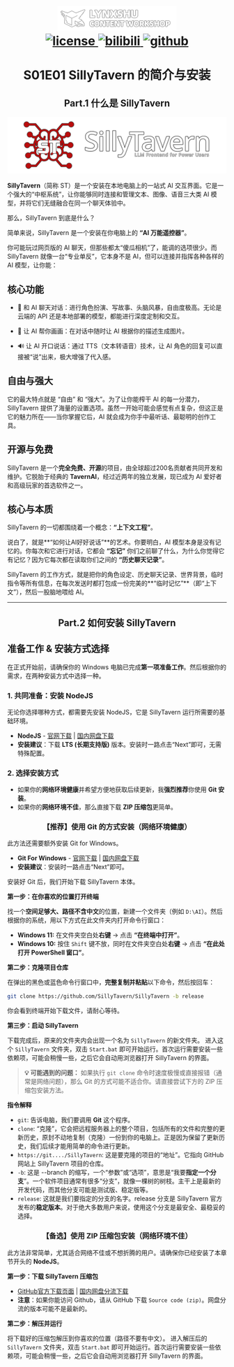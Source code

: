 <h1 align="center">
  <a href="https://github.com/LynxShu/lynxshu.cntwsp">
    <img alt="LynxShu" src="assets/img/md_logo.png"><br>
  </a>
  
  <a href="https://github.com/LynxShu/lynxshu.cntwsp/blob/main/LICENSE">
    <img alt="license" src="https://img.shields.io/badge/License%20-%20CC--BY--NC--SA%204.0-%20%23006cff?style=flat-square&logo=creativecommons&logoColor=white">
  </a> 
  <a href="https://space.bilibili.com/582462">
    <img alt="bilibili" src="https://img.shields.io/badge/Bilibili%20-%20LynxShu%20-%20%23006cff?style=flat-square&logo=bilibili&logoColor=white">
  </a> 
  <a href="https://github.com/LynxShu">
    <img alt="github" src="https://img.shields.io/badge/Github%20-%20LynxShu%20-%20%23006cff?style=flat-square&logo=github&logoColor=white">
  </a>
</h1>

<h1 align="center">S01E01 SillyTavern 的简介与安装</h1>

<h2 align="center">Part.1 什么是 SillyTavern</h2>

<div style="text-align:center">
  <img src="assets/img/s01e01/sillytavern_logo.png" alt="sillytavern" />
</div>

**SillyTavern**（简称 ST）是一个安装在本地电脑上的一站式 AI 交互界面。它是一个强大的“中枢系统”，让你能够同时连接和管理文本、图像、语音三大类 AI 模型，并将它们无缝融合在同一个聊天体验中。

那么，SillyTavern 到底是什么？

简单来说，SillyTavern 是一个安装在你电脑上的 **“AI 万能遥控器”**。

你可能玩过网页版的 AI 聊天，但那些都太“傻瓜相机”了，能调的选项很少。而 SillyTavern 就像一台“专业单反”，它本身不是 AI，但可以连接并指挥各种各样的 AI 模型，让你能：

## 核心功能

- 👑 和 AI 聊天对话：进行角色扮演、写故事、头脑风暴，自由度极高。无论是云端的 API 还是本地部署的模型，都能进行深度定制和交互。

- 🎨 让 AI 帮你画画：在对话中随时让 AI 根据你的描述生成图片。

- 🔊 让 AI 开口说话：通过 TTS（文本转语音）技术，让 AI 角色的回复可以直接被“说”出来，极大增强了代入感。

## 自由与强大

它的最大特点就是 “自由” 和 “强大”。为了让你能榨干 AI 的每一分潜力，SillyTavern 提供了海量的设置选项。虽然一开始可能会感觉有点复杂，但这正是它的魅力所在——当你掌握它后，AI 就会成为你手中最听话、最聪明的创作工具。

## 开源与免费

SillyTavern 是一个**完全免费、开源**的项目，由全球超过200名贡献者共同开发和维护。它脱胎于经典的 **TavernAI**，经过近两年的独立发展，现已成为 AI 爱好者和高级玩家的首选软件之一。

## 核心与本质

SillyTavern 的一切都围绕着一个概念：**“上下文工程”**。

说白了，就是**“如何让AI好好说话”**的艺术。你要明白，AI 模型本身是没有记忆的。你每次和它进行对话，它都会 **“忘记”** 你们之前聊了什么，为什么你觉得它有记忆？因为它每次都在读取你们之间的 **“历史聊天记录”**。

SillyTavern 的工作方式，就是把你的角色设定、历史聊天记录、世界背景，临时指令等所有信息，在每次发送时都打包成一份完美的**“临时记忆”**（即“上下文”），然后一股脑地喂给 AI。

---

<h2 align="center">Part.2 如何安装 SillyTavern</h2>

## 准备工作 & 安装方式选择

在正式开始前，请确保你的 Windows 电脑已完成**第一项准备工作**。然后根据你的需求，在两种安装方式中选择一种。

### 1. 共同准备：安装 NodeJS

无论你选择哪种方式，都需要先安装 NodeJS，它是 SillyTavern 运行所需要的基础环境。

- **NodeJS** - [官网下载](https://nodejs.org/en/download) | [国内网盘下载](https://pan.baidu.com/s/1_UdIrgQRdglkKirJmKF5JQ?pwd=lynx)
- **安装建议**：下载 **LTS (长期支持版)** 版本。安装时一路点击“Next”即可，无需特殊配置。

### 2. 选择安装方式

- 如果你的**网络环境健康**并希望方便地获取后续更新，我**强烈推荐**你使用 **Git 安装**。
- 如果你的**网络环境不佳**，那么直接下载 **ZIP 压缩包**更简单。

<h3 align="center">【推荐】使用 Git 的方式安装（网络环境健康）</h3>

此方法还需要额外安装 Git for Windows。

- **Git For Windows** - [官网下载](https://gitforwindows.org/) | [国内网盘下载](https://pan.baidu.com/s/1SsdsV-9oxHUFhwGbtzrKYQ?pwd=lynx)
- **安装建议**：安装时一路点击“Next”即可。

安装好 Git 后，我们开始下载 SillyTavern 本体。

**第一步：在你喜欢的位置打开终端**

找一个**空间足够大、路径不含中文**的位置，新建一个文件夹（例如 `D:\AI`）。然后根据你的系统，用以下方式在此文件夹内打开命令行窗口：

- **Windows 11:** 在文件夹空白处**右键** -> 点击 **“在终端中打开”**。
- **Windows 10:** 按住 `Shift` 键不放，同时在文件夹空白处**右键** -> 点击 **“在此处打开 PowerShell 窗口”**。

**第二步：克隆项目仓库**

在弹出的黑色或蓝色命令行窗口中，**完整复制并粘贴**以下命令，然后按回车：

```bash
git clone https://github.com/SillyTavern/SillyTavern -b release
```
你会看到终端开始下载文件，请耐心等待。

**第三步：启动 SillyTavern**

下载完成后，原来的文件夹内会出现一个名为 `SillyTavern` 的新文件夹。
进入这个 `SillyTavern` 文件夹，双击 `Start.bat` 即可开始运行。首次运行需要安装一些依赖项，可能会稍慢一些，之后它会自动用浏览器打开 SillyTavern 的界面。

> **💡 可能遇到的问题：** 如果执行 `git clone` 命令时速度极慢或直接报错（通常是网络问题），那么 Git 的方式可能不适合你。请直接尝试下方的 ZIP 压缩包安装方法。

**指令解释**

- `git`: 告诉电脑，我们要调用 **Git** 这个程序。
- `clone`: “克隆”，它会把远程服务器上的整个项目，包括所有的文件和完整的更新历史，原封不动地复制（克隆）一份到你的电脑上。正是因为保留了更新历史，我们后续才能用简单的命令进行更新。
- `https://git..../SillyTavern`: 这是要克隆的项目的“地址”。它指向 GitHub 网站上 SillyTavern 项目的仓库。
- `-b`: 这是 --branch 的缩写，一个“参数”或“选项”，意思是“我要**指定一个分支**”。一个软件项目通常有很多“分支”，就像一棵树的树枝。主干上是最新的开发代码，而其他分支可能是测试版、稳定版等。
- `release`: 这就是我们要指定的分支的名字。release 分支是 SillyTavern 官方发布的**稳定版本**。对于绝大多数用户来说，使用这个分支是最安全、最稳妥的选择。


<h3 align="center">【备选】使用 ZIP 压缩包安装（网络环境不佳）</h3>

此方法非常简单，尤其适合网络不佳或不想折腾的用户。请确保你已经安装了本章节开头的 **NodeJS**。

**第一步：下载 SillyTavern 压缩包**

- [GitHub官方下载页面](https://github.com/SillyTavern/SillyTavern/releases/latest) | [国内网盘分流下载](https://pan.baidu.com/s/5PuOoTF8hYPalUApxKNSdGg)
- **注意**：如果你能访问 Github，请从 GitHub 下载 `Source code (zip)`。网盘分流的版本可能不是最新的。

**第二步：解压并运行**

将下载好的压缩包解压到你喜欢的位置（路径不要有中文）。
进入解压后的 `SillyTavern` 文件夹，双击 `Start.bat` 即可开始运行。首次运行需要安装一些依赖项，可能会稍慢一些，之后它会自动用浏览器打开 SillyTavern 的界面。
